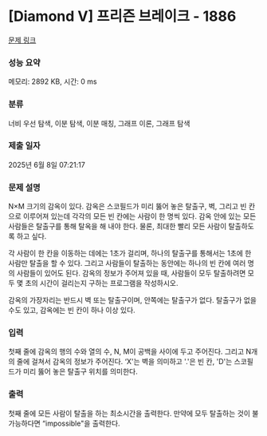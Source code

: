# [Diamond V] 프리즌 브레이크 - 1886 

[문제 링크](https://www.acmicpc.net/problem/1886) 

### 성능 요약

메모리: 2892 KB, 시간: 0 ms

### 분류

너비 우선 탐색, 이분 탐색, 이분 매칭, 그래프 이론, 그래프 탐색

### 제출 일자

2025년 6월 8일 07:21:17

### 문제 설명

<p>N×M 크기의 감옥이 있다. 감옥은 스코필드가 미리 뚫어 놓은 탈출구, 벽, 그리고 빈 칸으로 이루어져 있는데 각각의 모든 빈 칸에는 사람이 한 명씩 있다. 감옥 안에 있는 모든 사람들은 탈출구를 통해 탈옥을 해 내야 한다. 물론, 최대한 빨리 모든 사람이 탈출하도록 하고 싶다.</p>

<p>각 사람이 한 칸을 이동하는 데에는 1초가 걸리며, 하나의 탈출구를 통해서는 1초에 한 사람만 탈출을 할 수 있다. 그리고 사람들이 탈출하는 동안에는 하나의 빈 칸에 여러 명의 사람들이 있어도 된다. 감옥의 정보가 주어져 있을 때, 사람들이 모두 탈출하려면 모두 몇 초의 시간이 걸리는지 구하는 프로그램을 작성하시오.</p>

<p>감옥의 가장자리는 반드시 벽 또는 탈출구이며, 안쪽에는 탈출구가 없다. 탈출구가 없을 수도 있고, 감옥에는 빈 칸이 하나 이상 있다.</p>

### 입력 

 <p>첫째 줄에 감옥의 행의 수와 열의 수, N, M이 공백을 사이에 두고 주어진다. 그리고 N개의 줄에 걸쳐서 감옥의 정보가 주어진다. ‘X'는 벽을 의미하고 '.'은 빈 칸, 'D'는 스코필드가 미리 뚫어 놓은 탈출구 위치를 의미한다.</p>

### 출력 

 <p>첫째 줄에 모든 사람이 탈출을 하는 최소시간을 출력한다. 만약에 모두 탈출하는 것이 불가능하다면 “impossible"을 출력한다.</p>

